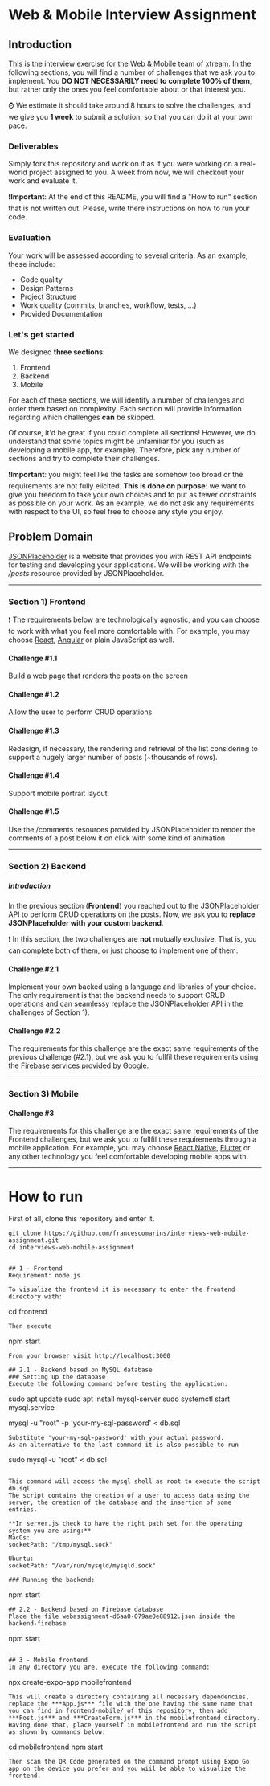 <!---
Hi! We're happy you opened this file, not everyone does!
To let us know you did, paste a capybara picture
in the How to Run section 😊
-->

# Web & Mobile Interview Assignment

## Introduction

This is the interview exercise for the Web & Mobile team of [xtream](https://www.linkedin.com/company/xtream-srl). In the following sections, you will find a number of challenges that we ask you to implement. You **DO NOT NECESSARILY need to complete 100% of them**, but rather only the ones you feel comfortable about or that interest you.    

:watch: We estimate it should take around 8 hours to solve the challenges, and we give you **1 week** to submit a solution, so that you can do it at your own pace.    

### Deliverables
Simply fork this repository and work on it as if you were working on a real-world project assigned to you. A week from now, we will checkout your work and evaluate it.

:heavy_exclamation_mark:**Important**: At the end of this README, you will find a "How to run" section that is not written out. Please, write there instructions on how to run your code.

### Evaluation
Your work will be assessed according to several criteria. As an example, these include:
* Code quality
* Design Patterns
* Project Structure
* Work quality (commits, branches, workflow, tests, ...)
* Provided Documentation

### Let's get started
We designed **three sections**:
1. Frontend
2. Backend
3. Mobile

For each of these sections, we will identify a number of challenges and order them based on complexity. Each section will provide information regarding which challenges **can** be skipped.

Of course, it'd be great if you could complete all sections! However, we do understand that some topics might be  unfamiliar for you (such as developing a mobile app, for example). Therefore, pick any number of sections and try to complete their challenges.

:heavy_exclamation_mark:**Important**: you might feel like the tasks are somehow too broad or the requirements are not fully elicited. **This is done on purpose**: we want to give you freedom to take your own choices and to put as fewer constraints as possible on your work. As an example, we do not ask any requirements with respect to the UI, so feel free to choose any style you enjoy.


## Problem Domain
[JSONPlaceholder](https://jsonplaceholder.typicode.com/) is a website that provides you with REST API endpoints for testing and developing your applications. We will be working with the */posts* resource provided by JSONPlaceholder.


---   

### Section 1) Frontend

:heavy_exclamation_mark: The requirements below are technologically agnostic, and you can choose to work with what you feel more comfortable with. For example, you may choose [React](https://it.reactjs.org/), [Angular](https://angular.io/) or plain JavaScript as well.

#### Challenge #1.1
Build a web page that renders the posts on the screen

#### Challenge #1.2
Allow the user to perform CRUD operations

#### Challenge #1.3
Redesign, if necessary, the rendering and retrieval of the list considering to support a hugely larger number of posts (~thousands of rows).

#### Challenge #1.4
Support mobile portrait layout

#### Challenge #1.5
Use the /comments resources provided by JSONPlaceholder to render the comments of a post below it on click with some kind of animation

---
### Section 2) Backend

##### Introduction
In the previous section (**Frontend**) you reached out to the JSONPlaceholder API to perform CRUD operations on the posts. Now, we ask you to **replace JSONPlaceholder with your custom backend**.

:heavy_exclamation_mark: In this section, the two challenges are **not** mutually exclusive. That is, you can complete both of them, or just choose to implement one of them.

#### Challenge #2.1
Implement your own backed using a language and libraries of your choice. The only requirement is that the backend needs to support CRUD operations and can seamlessy replace the JSONPlaceholder API in the challenges of Section 1).

#### Challenge #2.2
The requirements for this challenge are the exact same requirements of the previous challenge (#2.1), but we ask you to fullfil these requirements using the [Firebase](https://firebase.google.com/) services provided by Google.

---
### Section 3) Mobile

#### Challenge #3
The requirements for this challenge are the exact same requirements of the Frontend challenges, but we ask you to fullfil these requirements through a mobile application. For example, you may choose [React Native](https://reactnative.dev/), [Flutter](https://flutter.dev/) or any other technology you feel comfortable developing mobile apps with.

---
# How to run
First of all, clone this repository and enter it.
```
git clone https://github.com/francescomarins/interviews-web-mobile-assignment.git
cd interviews-web-mobile-assignment


## 1 - Frontend
Requirement: node.js

To visualize the frontend it is necessary to enter the frontend directory with:
```
cd frontend
```
Then execute
```
npm start
```
From your browser visit http://localhost:3000

## 2.1 - Backend based on MySQL database
### Setting up the database
Execute the following command before testing the application.

```
sudo apt update
sudo apt install mysql-server
sudo systemctl start mysql.service

mysql -u "root" -p 'your-my-sql-password' < db.sql
```
Substitute 'your-my-sql-password' with your actual password.
As an alternative to the last command it is also possible to run
```
sudo mysql -u "root" < db.sql
```

This command will access the mysql shell as root to execute the script db.sql
The script contains the creation of a user to access data using the server, the creation of the database and the insertion of some entries.

**In server.js check to have the right path set for the operating system you are using:**
MacOs:
socketPath: "/tmp/mysql.sock"

Ubuntu:
socketPath: "/var/run/mysqld/mysqld.sock"

### Running the backend:
```
npm start
```
## 2.2 - Backend based on Firebase database
Place the file webassignment-d6aa0-079ae0e88912.json inside the backend-firebase
```
npm start
```

## 3 - Mobile frontend
In any directory you are, execute the following command:
```
npx create-expo-app mobilefrontend
```
This will create a directory containing all necessary dependencies, replace the ***App.js*** file with the one having the same name that you can find in frontend-mobile/ of this repository, then add ***Post.js*** and ***CreateForm.js*** in the mobilefrontend directory. Having done that, place yourself in mobilefrontend and run the script as shown by commands below:
```
cd mobilefrontend
npm start
```
Then scan the QR Code generated on the command prompt using Expo Go app on the device you prefer and you wiil be able to visualize the frontend.
